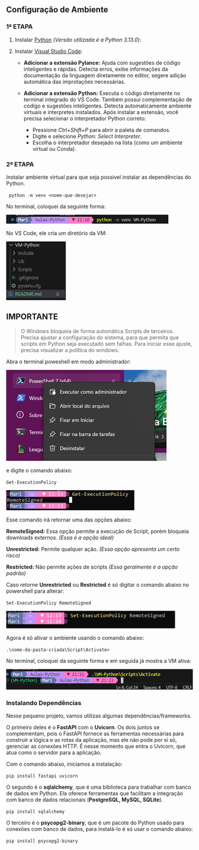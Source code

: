 ## Configuração de Ambiente
### 1ª  ETAPA
1. Instalar [Python](https://www.python.org/) (*Versão utilizada é a Python 3.13.0*): 

2. Instalar [Visual Studio Code](https://code.visualstudio.com/): 
    
    - **Adicionar a extensão Pylance:** Ajuda com sugestões de código inteligentes e rápidas. Detecta erros, exibe informações da documentação da linguagem diretamente no editor, segere adição automática das improtações necessárias.

    - **Adicionar a extensão Python:** Executa o código diretamente no terminal integrado do VS Code. Também possui complementação de código e sugestões inteligentes. Detecta automaticamente ambiente virtuais e interpretes instalados.
    Após instalar a extensão, você precisa selecionar o interpretador Python correto:

       -  Pressione *Ctrl+Shift+P* para abrir a paleta de comandos. 
       - Digite e selecione *Python: Select Interpreter*. 
       - Escolha o interpretador desejado na lista (como um ambiente virtual ou Conda).

### 2ª  ETAPA
Instalar ambiente virtual para que seja possível instalar as dependências do Python.

` python -m venv <nome-que-desejar>`

No terminal, coloquei da seguinte forma: 

![Terminal PowerShell](img-md/vm-python.png)

No VS Code, ele cria um diretório da VM:

![Terminal PowerShell](img-md/vm.png)

## IMPORTANTE

> O Windows bloqueia de forma automática Scripts de terceiros. Precisa ajustar a configuração do sistema, para que permita que scripts em Python seja executado sem falhas.
Para iniciar esse ajuste, precisa visualizar a política do windows. 

Abra o terminal poweshell em modo administrador:

![Terminal PowerShell](img-md/ps-admin.png)

e digite o comando abaixo: 

`Get-ExecutionPolicy`

![Terminal PowerShell](img-md/politica.png)

Esse comando irá retornar uma das opções abaixo: 

**RemoteSigned:** Essa opção permite a execução de Script, porém bloqueia downloads externos. _(Essa é a opção ideal)_   

**Unrestricted:** Permite qualquer ação. _(Essa opção apresenta um certo risco)_

**Restricted:** Não permite ações de scripts _(Essa geralmente é a opção padrão)_  

Caso retorne **Unrestricted** ou **Restricted**  é só digitar o comando abaixo no powershell para alterar:

`Set-ExecutionPolicy RemoteSigned`

![Terminal PowerShell](img-md/remote-signed.png)

Agora é só ativar o ambiente usando o comando abaixo:

`.\nome-da-pasta-criada\Script\Activate>`

No terminal, coloquei da seguinte forma e em seguida já mostra a VM ativa: 

![Terminal PowerShell](img-md/vm-activate.png)

### Instalando Dependências

Nesse pequeno projeto, vamos utilizas algumas dependências/frameworks.

O primeiro deles é o **FastAPI** com o **Uvicorn**. 
Os dois juntos se complementam, pois o  FastAPI fornece as ferramentas necessárias para construir a lógica e as rotas da aplicação, mas ele não pode por si só, gerenciar as conexões HTTP. É nesse momento que entra o Uvicorn, que atua como o servidor para a aplicação.

Com o comando abaixo, iniciamos a instalação:

`pip install fastapi uvicorn`

O segundo é o **sqlalchemy**, que é uma biblioteca para trabalhar com banco de dados em Python. Ela oferece ferramentas que facilitam a integração com banco de dados relacionais (**PostgreSQL, MySQL, SQLite**).

`pip install sqlalchemy`

O terceiro é o **psycopg2-binary**, que é um pacote do Python usado para conexões com banco de dados, para instalá-lo é só usar o comando abaixo:

`pip install psycopg2-binary`
